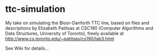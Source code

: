 # ttc-simulation
My take on simulating the Bloor-Danforth TTC line, based on files and descriptions by Elizabeth Patitsas at CSC190 (Computer Algorithms and Data Structures, University of Toronto), freely available at http://www.cs.toronto.edu/~patitsas/cs190/lab3.html

See Wiki for details...
